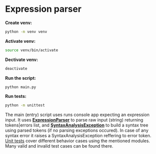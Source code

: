# Expression parser

**Create venv:**
```bash
python -m venv venv
```

**Activate venv:**
```bash
source venv/bin/activate
```

**Dectivate venv:**
```bash
deactivate
```

**Run the script:**
```bash
python main.py
```

**Run tests:**
```bash
python -m unittest
```

The main (entry) script uses runs console app expecting an expression input. It uses **[ExpressionParser](./parser/expression_parser.py)** to parse raw input (string) returning tokens|errors list, and **[SyntaxAnalysisException](./analyzer/syntax_analyzer.py)** to build a syntax tree using parsed tokens (if no parsing exceptions occured). In case of any syntax error it raises a SyntaxAnalysisException reffering to error token.
<br />
[Unit tests](./test) cover different behavior cases using the mentioned modules. Many valid and invalid test cases can be found there.
